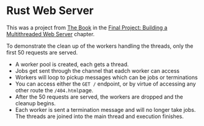 # Rust Web Server

This was a project from [The Book](https://doc.rust-lang.org/book/) in the [Final Project: Building a Multithreaded Web Server](https://doc.rust-lang.org/book/ch20-00-final-project-a-web-server.html) chapter.

To demonstrate the clean up of the workers handling the threads, only the first 50 requests are served.

* A worker pool is created, each gets a thread.
* Jobs get sent through the channel that eadch worker can access
* Workers will loop to pickup messages which can be jobs or terminations
* You can access either the `GET /` endpoint, or by virtue of accessing any other route the `/404.html`page.
* After the 50 requests are served, the workers are dropped and the cleanup begins. 
* Each worker is sent a termination message and will no longer take jobs. The threads are joined into the main thread and execution finishes.

